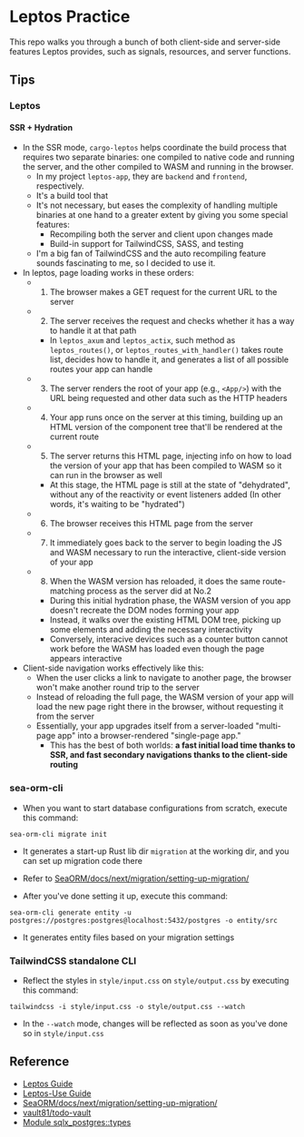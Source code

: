# Leptos Practice
This repo walks you through a bunch of both client-side and server-side features Leptos provides, such as signals, resources, and server functions.

## Tips
### Leptos
#### SSR + Hydration
- In the SSR mode, `cargo-leptos` helps coordinate the build process that requires two separate binaries: one compiled to native code and running the server, and the other compiled to WASM and running in the browser.
  - In my project `leptos-app`, they are `backend` and `frontend`, respectively.
  - It's a build tool that
  - It's not necessary, but eases the complexity of handling multiple binaries at one hand to a greater extent by giving you some special features:
    - Recompiling both the server and client upon changes made
    - Build-in support for TailwindCSS, SASS, and testing
  - I'm a big fan of TailwindCSS and the auto recompiling feature sounds fascinating to me, so I decided to use it.
- In leptos, page loading works in these orders:
  - 1. The browser makes a GET request for the current URL to the server
  - 2. The server receives the request and checks whether it has a way to handle it at that path
    - In `leptos_axum` and `leptos_actix`, such method as `leptos_routes()`, or `leptos_routes_with_handler()` takes route list, decides how to handle it, and generates a list of all possible routes your app can handle
  - 3. The server renders the root of your app (e.g., `<App/>`) with the URL being requested and other data such as the HTTP headers
  - 4. Your app runs once on the server at this timing, building up an HTML version of the component tree that'll be rendered at the current route
  - 5. The server returns this HTML page, injecting info on how to load the version of your app that has been compiled to WASM so it can run in the browser as well
    - At this stage, the HTML page is still at the state of "dehydrated", without any of the reactivity or event listeners added (In other words, it's waiting to be "hydrated")
  - 6. The browser receives this HTML page from the server
  - 7. It immediately goes back to the server to begin loading the JS and WASM necessary to run the interactive, client-side version of your app
  - 8. When the WASM version has reloaded, it does the same route-matching process as the server did at No.2
    - During this initial hydration phase, the WASM version of you app doesn't recreate the DOM nodes forming your app
    - Instead, it walks over the existing HTML DOM tree, picking up some elements and adding the necessary interactivity
    - Conversely, interacive devices such as a counter button cannot work before the WASM has loaded even though the page appears interactive
- Client-side navigation works effectively like this:
  - When the user clicks a link to navigate to another page, the browser won't make another round trip to the server
  - Instead of reloading the full page, the WASM version of your app will load the new page right there in the browser, without requesting it from the server
  - Essentially, your app upgrades itself from a server-loaded "multi-page app" into a browser-rendered "single-page app."
    - This has the best of both worlds: **a fast initial load time thanks to SSR, and fast secondary navigations thanks to the client-side routing**


### sea-orm-cli
- When you want to start database configurations from scratch, execute this command:
```
sea-orm-cli migrate init
```
  - It generates a start-up Rust lib dir `migration` at the working dir, and you can set up migration code there
  - Refer to [SeaORM/docs/next/migration/setting-up-migration/](https://www.sea-ql.org/SeaORM/docs/next/migration/setting-up-migration/)

- After you've done setting it up, execute this command:
```
sea-orm-cli generate entity -u postgres://postgres:postgres@localhost:5432/postgres -o entity/src
```
  - It generates entity files based on your migration settings

### TailwindCSS standalone CLI
- Reflect the styles in `style/input.css` on `style/output.css` by executing this command:
```
tailwindcss -i style/input.css -o style/output.css --watch
```
  - In the `--watch` mode, changes will be reflected as soon as you've done so in `style/input.css`

## Reference
- [Leptos Guide](https://leptos-rs.github.io/leptos/01_introduction.html)
- [Leptos-Use Guide](https://leptos-use.rs/introduction.html)
- [SeaORM/docs/next/migration/setting-up-migration/](https://www.sea-ql.org/SeaORM/docs/next/migration/setting-up-migration/)
- [vault81/todo-vault](https://github.com/vault81/todo-vault)
- [Module sqlx_postgres::types](https://docs.rs/sqlx-postgres/0.7.2/sqlx_postgres/types/index.html)
